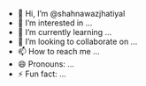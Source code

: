 - 👋 Hi, I’m @shahnawazjhatiyal
- 👀 I’m interested in ...
- 🌱 I’m currently learning ...
- 💞️ I’m looking to collaborate on ...
- 📫 How to reach me ...
- 😄 Pronouns: ...
- ⚡ Fun fact: ...

<!---
shahnawazjhatiyal/shahnawazjhatiyal is a ✨ special ✨ repository because its `README.md` (this file) appears on your GitHub profile.
You can click the Preview link to take a look at your changes.
--->
